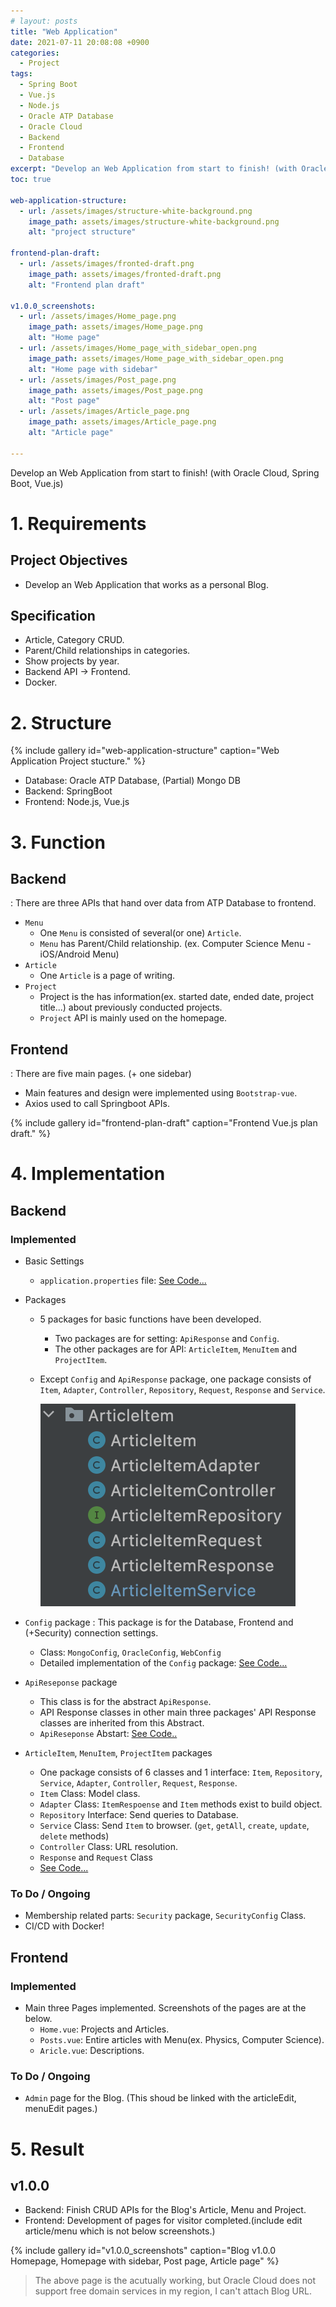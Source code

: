 ```yaml
---
# layout: posts
title: "Web Application"
date: 2021-07-11 20:08:08 +0900
categories:
  - Project
tags:
  - Spring Boot
  - Vue.js
  - Node.js
  - Oracle ATP Database
  - Oracle Cloud
  - Backend
  - Frontend
  - Database
excerpt: "Develop an Web Application from start to finish! (with Oracle Cloud, Spring Boot, Vue.js)"
toc: true

web-application-structure:
  - url: /assets/images/structure-white-background.png
    image_path: assets/images/structure-white-background.png
    alt: "project structure"

frontend-plan-draft:
  - url: /assets/images/fronted-draft.png
    image_path: assets/images/fronted-draft.png
    alt: "Frontend plan draft"

v1.0.0_screenshots:
  - url: /assets/images/Home_page.png
    image_path: assets/images/Home_page.png
    alt: "Home page"
  - url: /assets/images/Home_page_with_sidebar_open.png
    image_path: assets/images/Home_page_with_sidebar_open.png
    alt: "Home page with sidebar"
  - url: /assets/images/Post_page.png
    image_path: assets/images/Post_page.png
    alt: "Post page"
  - url: /assets/images/Article_page.png
    image_path: assets/images/Article_page.png
    alt: "Article page"

---
```

Develop an Web Application from start to finish! (with Oracle Cloud, Spring Boot, Vue.js)


# 1. Requirements
## Project Objectives
- Develop an Web Application that works as a personal Blog.

## Specification
- Article, Category CRUD.
- Parent/Child relationships in categories.
- Show projects by year.
- Backend API -> Frontend.
- Docker.

# 2. Structure
{% include gallery id="web-application-structure" caption="Web Application Project stucture." %}

- Database: Oracle ATP Database, (Partial) Mongo DB
- Backend: SpringBoot
- Frontend: Node.js, Vue.js

# 3. Function
## Backend
: There are three APIs that hand over data from ATP Database to frontend.

- `Menu`
  - One `Menu` is consisted of several(or one) `Article`.
  - `Menu` has Parent/Child relationship. (ex. Computer Science Menu - iOS/Android Menu)
- `Article`
  - One `Article` is a page of writing.
- `Project`
  - Project is the has information(ex. started date, ended date, project title...) about previously conducted projects.
  - `Project` API is mainly used on the homepage.


## Frontend
: There are five main pages. (+ one sidebar)

- Main features and design were implemented using `Bootstrap-vue`.
- Axios used to call Springboot APIs.


{% include gallery id="frontend-plan-draft" caption="Frontend Vue.js plan draft." %}



# 4. Implementation
## Backend
### Implemented
- Basic Settings
  - `application.properties` file: [See Code...][application.properties file]

- Packages
  - 5 packages for basic functions have been developed.
    - Two packages are for setting: `ApiResponse` and `Config`.
    - The other packages are for API: `ArticleItem`, `MenuItem` and `ProjectItem`.

  - Except `Config` and `ApiResponse` package, one package consists of `Item`, `Adapter`, `Controller`, `Repository`, `Request`, `Response` and `Service`.

    ![One package](/assets/images/backend-package.png)

  
- `Config` package
: This package is for the Database, Frontend and (+Security) connection settings.
  - Class: `MongoConfig`, `OracleConfig`, `WebConfig`
  - Detailed implementation of the `Config` package: [See Code...][Config package implementation]

- `ApiReseponse` package
  - This class is for the abstract `ApiResponse`.
  - API Response classes in other main three packages' API Response classes are inherited from this Abstract.
  - `ApiReseponse` Abstart: [See Code..][ApiResponse package implementation]

- `ArticleItem`, `MenuItem`, `ProjectItem` packages
  - One package consists of 6 classes and 1 interface: `Item`, `Repository`, `Service`, `Adapter`, `Controller`, `Request`, `Response`.
  - `Item` Class: Model class.
  - `Adapter` Class: `ItemRespoense` and `Item` methods exist to build object.
  - `Repository` Interface: Send queries to Database.
  - `Service` Class: Send `Item` to browser. (`get`, `getAll`, `create`, `update`, `delete` methods)
  - `Controller` Class: URL resolution.
  - `Response` and `Request` Class
  - [See Code...][Main API packages implementation]


### To Do / Ongoing
- Membership related parts: `Security` package, `SecurityConfig` Class.
- CI/CD with Docker!

## Frontend
### Implemented
- Main three Pages implemented. Screenshots of the pages are at the below.
  - `Home.vue`: Projects and Articles.
  - `Posts.vue`: Entire articles with Menu(ex. Physics, Computer Science).
  - `Aricle.vue`: Descriptions.

### To Do / Ongoing
 - `Admin` page for the Blog. (This shoud be linked with the articleEdit, menuEdit pages.)



# 5. Result
## v1.0.0
 - Backend: Finish CRUD APIs for the Blog's Article, Menu and Project.
 - Frontend: Development of pages for visitor completed.(include edit article/menu which is not below screenshots.)

{% include gallery id="v1.0.0_screenshots" caption="Blog v1.0.0 Homepage, Homepage with sidebar, Post page, Article page" %}
 > The above page is the acutually working, but Oracle Cloud does not support free domain services in my region, I can't attach Blog URL.


[application.properties file]: /project/Web-Application-SpringBoot-Impementation/#applicationproperties
[Config package implementation]: /project/Web-Application-SpringBoot-Impementation/#config-package

[ApiResponse package implementation]: /project/Web-Application-SpringBoot-Impementation/#apiresponse-package


[Main API packages implementation]: /project/Web-Application-SpringBoot-Impementation/#main-api-packages